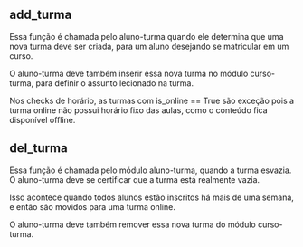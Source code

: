 ## add_turma

Essa função é chamada pelo aluno-turma quando ele determina que uma nova turma deve ser criada, para um aluno desejando se matricular em um curso.

O aluno-turma deve também inserir essa nova turma no módulo curso-turma, para definir o assunto lecionado na turma.

Nos checks de horário, as turmas com is_online == True são exceção pois a turma online não possui horário fixo das aulas, como o conteúdo fica disponível offline.

## del_turma

Essa função é chamada pelo módulo aluno-turma, quando a turma esvazia. O aluno-turma deve se certificar que a turma está realmente vazia.

Isso acontece quando todos alunos estão inscritos há mais de uma semana, e então são movidos para uma turma online.

O aluno-turma deve também remover essa nova turma do módulo curso-turma.
